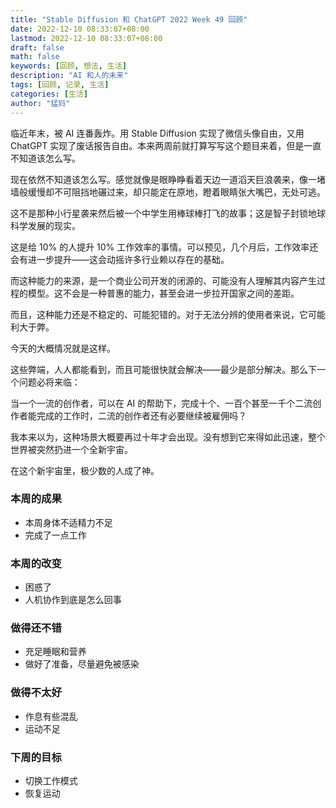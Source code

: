 ```yaml
---
title: "Stable Diffusion 和 ChatGPT 2022 Week 49 回顾"
date: 2022-12-10 08:33:07+08:00
lastmod: 2022-12-10 08:33:07+08:00
draft: false
math: false
keywords: [回顾, 想法, 生活]
description: "AI 和人的未来"
tags: [回顾, 记录, 生活]
categories: [生活]
author: "猛犸"
---
```


临近年末，被 AI 连番轰炸。用 Stable Diffusion 实现了微信头像自由，又用 ChatGPT 实现了废话报告自由。本来两周前就打算写写这个题目来着，但是一直不知道该怎么写。

现在依然不知道该怎么写。感觉就像是眼睁睁看着天边一道滔天巨浪袭来，像一堵墙般缓慢却不可阻挡地碾过来，却只能定在原地，瞪着眼睛张大嘴巴，无处可逃。

这不是那种小行星袭来然后被一个中学生用棒球棒打飞的故事；这是智子封锁地球科学发展的现实。

这是给 10% 的人提升 10% 工作效率的事情。可以预见，几个月后，工作效率还会有进一步提升——这会动摇许多行业赖以存在的基础。

而这种能力的来源，是一个商业公司开发的闭源的、可能没有人理解其内容产生过程的模型。这不会是一种普惠的能力，甚至会进一步拉开国家之间的差距。

而且，这种能力还是不稳定的、可能犯错的。对于无法分辨的使用者来说，它可能利大于弊。

今天的大概情况就是这样。

这些弊端，人人都能看到，而且可能很快就会解决——最少是部分解决。那么下一个问题必将来临：

当一个一流的创作者，可以在 AI 的帮助下，完成十个、一百个甚至一千个二流创作者能完成的工作时，二流的创作者还有必要继续被雇佣吗？

我本来以为，这种场景大概要再过十年才会出现。没有想到它来得如此迅速，整个世界被突然扔进一个全新宇宙。

在这个新宇宙里，极少数的人成了神。

### 本周的成果

- 本周身体不适精力不足
- 完成了一点工作

### 本周的改变

- 困惑了
- 人机协作到底是怎么回事

### 做得还不错

- 充足睡眠和营养
- 做好了准备，尽量避免被感染

### 做得不太好

- 作息有些混乱
- 运动不足

### 下周的目标

- 切换工作模式
- 恢复运动
